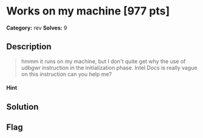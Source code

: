 # Works on my machine [977 pts]

**Category:** rev
**Solves:** 9

## Description
>hmmm it runs on my machine, but I don't quite get why the use of udbgwr instruction in the initialization phase. Intel Docs is really vague on this instruction can you help me?

#### Hint 

## Solution

## Flag

